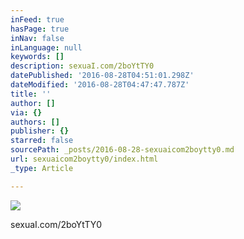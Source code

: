 ```yaml
---
inFeed: true
hasPage: true
inNav: false
inLanguage: null
keywords: []
description: sexuaI.com/2boYtTY0
datePublished: '2016-08-28T04:51:01.298Z'
dateModified: '2016-08-28T04:47:47.787Z'
title: ''
author: []
via: {}
authors: []
publisher: {}
starred: false
sourcePath: _posts/2016-08-28-sexuaicom2boytty0.md
url: sexuaicom2boytty0/index.html
_type: Article

---
```

![](https://the-grid-user-content.s3-us-west-2.amazonaws.com/f1156586-1352-426f-8de9-47680f4ed8ad.jpg)

sexuaI.com/2boYtTY0
